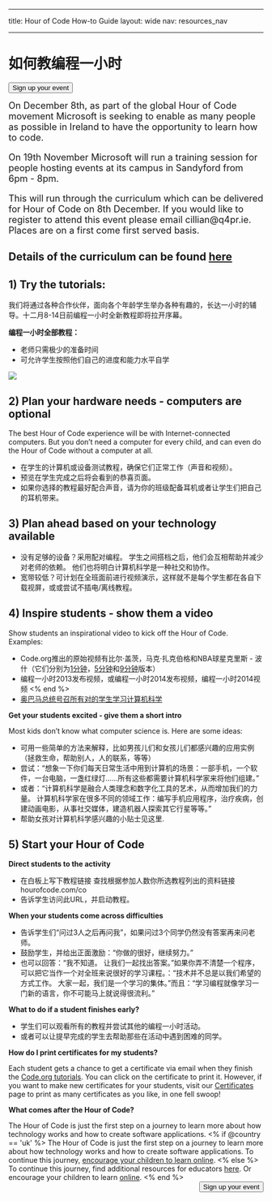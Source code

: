 * * *

title: Hour of Code How-to Guide layout: wide nav: resources_nav

* * *

<div class="row">
  <h1 class="col-sm-6">
    如何教编程一小时
  </h1>
  
  <div class="col-sm-6 button-container centered">
    <a href="<%= hoc_uri('/#join') %>"><button class="signup-button">Sign up your event</button></a>
  </div>
</div>

<font size="4">On December 8th, as part of the global Hour of Code movement Microsoft is seeking to enable as many people as possible in Ireland to have the opportunity to learn how to code.</p> 

<p>
  On 19th November Microsoft will run a training session for people hosting events at its campus in Sandyford from 6pm - 8pm.
</p>

<p>
  This will run through the curriculum which can be delivered for Hour of Code on 8th December. If you would like to register to attend this event please email cillian@q4pr.ie. Places are on a first come first served basis. </font>
</p>

<h2>
  Details of the curriculum can be found <a href="https://www.touchdevelop.com/hourofcode2">here</a>
</h2>

<h2>
  1) Try the tutorials:
</h2>

<p>
  我们将通过各种合作伙伴，面向各个年龄学生举办各种有趣的，长达一小时的辅导。十二月8-14日前编程一小时全新教程即将拉开序幕。
</p>

<p>
  <strong>编程一小时全部教程：</strong>
</p>

<ul>
  <li>
    老师只需极少的准备时间
  </li>
  <li>
    可允许学生按照他们自己的进度和能力水平自学
  </li>
</ul>

<p>
  <a href="http://<%=codeorg_url() %>/learn"><img src="http://<%= codeorg_url() %>/images/tutorials.png" /></a>
</p>

<h2>
  2) Plan your hardware needs - computers are optional
</h2>

<p>
  The best Hour of Code experience will be with Internet-connected computers. But you don’t need a computer for every child, and can even do the Hour of Code without a computer at all.
</p>

<ul>
  <li>
    在学生的计算机或设备测试教程，确保它们正常工作（声音和视频）。
  </li>
  <li>
    预览在学生完成之后将会看到的恭喜页面。
  </li>
  <li>
    如果你选择的教程最好配合声音，请为你的班级配备耳机或者让学生们把自己的耳机带来。
  </li>
</ul>

<h2>
  3) Plan ahead based on your technology available
</h2>

<ul>
  <li>
    没有足够的设备？采用配对编程。 学生之间搭档之后，他们会互相帮助并减少对老师的依赖。 他们也将明白计算机科学是一种社交和协作。
  </li>
  <li>
    宽带较低？可计划在全班面前进行视频演示，这样就不是每个学生都在各自下载视屏，或或尝试不插电/离线教程。
  </li>
</ul>

<h2>
  4) Inspire students - show them a video
</h2>

<p>
  Show students an inspirational video to kick off the Hour of Code. Examples:
</p>

<ul>
  <li>
    Code.org推出的原始视频有比尔·盖茨，马克·扎克伯格和NBA球星克里斯 - 波什（它们分别为<a href="https://www.youtube.com/watch?v=qYZF6oIZtfc">1分钟</a>，<a href="https://www.youtube.com/watch?v=nKIu9yen5nc">5分钟</a>和<a href="https://www.youtube.com/watch?v=dU1xS07N-FA">9分钟</a>版本）
  </li>
  <li>
    编程一小时2013发布视频，或编程一小时2014发布视频，编程一小时2014视频 <% end %>
  </li>
  <li>
    <a href="https://www.youtube.com/watch?v=6XvmhE1J9PY">奥巴马总统号召所有对的学生学习计算机科学</a>
  </li>
</ul>

<p>
  <strong>Get your students excited - give them a short intro</strong>
</p>

<p>
  Most kids don’t know what computer science is. Here are some ideas:
</p>

<ul>
  <li>
    可用一些简单的方法来解释，比如男孩儿们和女孩儿们都感兴趣的应用实例（拯救生命，帮助别人，人的联系，等等）
  </li>
  <li>
    尝试：“想象一下你们每天日常生活中用到计算机的场景：一部手机，一个软件，一台电脑，一盏红绿灯……所有这些都需要计算机科学家来将他们组建。”
  </li>
  <li>
    或者：“计算机科学是融合人类理念和数字化工具的艺术，从而增加我们的力量。 计算机科学家在很多不同的领域工作：编写手机应用程序，治疗疾病，创建动画电影，从事社交媒体，建造机器人探索其它行星等等。”
  </li>
  <li>
    帮助女孩对计算机科学感兴趣的小贴士见这里.
  </li>
</ul>

<h2>
  5) Start your Hour of Code
</h2>

<p>
  <strong>Direct students to the activity</strong>
</p>

<ul>
  <li>
    在白板上写下教程链接 查找根据参加人数你所选教程列出的资料链接 hourofcode.com/co
  </li>
  <li>
    告诉学生访问此URL，并启动教程。
  </li>
</ul>

<p>
  <strong>When your students come across difficulties</strong>
</p>

<ul>
  <li>
    告诉学生们“问过3人之后再问我”，如果问过3个同学仍然没有答案再来问老师。
  </li>
  <li>
    鼓励学生，并给出正面激励：“你做的很好，继续努力。”
  </li>
  <li>
    也可以回答：“我不知道。 让我们一起找出答案。”如果你弄不清楚一个程序，可以把它当作一个对全班来说很好的学习课程。：“技术并不总是以我们希望的方式工作。 大家一起，我们是一个学习的集体。”而且：“学习编程就像学习一门新的语言，你不可能马上就说得很流利。”
  </li>
</ul>

<p>
  <strong>What to do if a student finishes early?</strong>
</p>

<ul>
  <li>
    学生们可以观看所有的教程并尝试其他的编程一小时活动。
  </li>
  <li>
    或者可以让提早完成的学生去帮助那些在活动中遇到困难的同学。
  </li>
</ul>

<p>
  <strong>How do I print certificates for my students?</strong>
</p>

<p>
  Each student gets a chance to get a certificate via email when they finish the <a href="http://studio.code.org">Code.org tutorials</a>. You can click on the certificate to print it. However, if you want to make new certificates for your students, visit our <a href="http://<%= codeorg_url() %>/certificates">Certificates</a> page to print as many certificates as you like, in one fell swoop!
</p>

<p>
  <strong>What comes after the Hour of Code?</strong>
</p>

<p>
  The Hour of Code is just the first step on a journey to learn more about how technology works and how to create software applications. <% if @country == 'uk' %> The Hour of Code is just the first step on a journey to learn more about how technology works and how to create software applications. To continue this journey, <a href="http://uk.code.org/learn/beyond">encourage your children to learn online</a>. <% else %> To continue this journey, find additional resources for educators <a href="http://<%= codeorg_url() %>/educate">here</a>. Or encourage your children to learn <a href="http://<%= codeorg_url() %>/learn/beyond">online</a>. <% end %> <a style="display: block" href="<%= hoc_uri('/#join') %>"><button style="float: right;">Sign up your event</button></a>
</p>